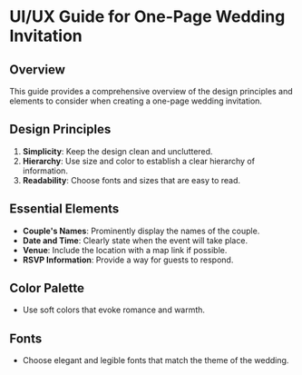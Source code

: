 # UI/UX Guide for One-Page Wedding Invitation

## Overview
This guide provides a comprehensive overview of the design principles and elements to consider when creating a one-page wedding invitation.

## Design Principles
1. **Simplicity**: Keep the design clean and uncluttered.
2. **Hierarchy**: Use size and color to establish a clear hierarchy of information.
3. **Readability**: Choose fonts and sizes that are easy to read.

## Essential Elements
- **Couple's Names**: Prominently display the names of the couple.
- **Date and Time**: Clearly state when the event will take place.
- **Venue**: Include the location with a map link if possible.
- **RSVP Information**: Provide a way for guests to respond.

## Color Palette
- Use soft colors that evoke romance and warmth.

## Fonts
- Choose elegant and legible fonts that match the theme of the wedding.